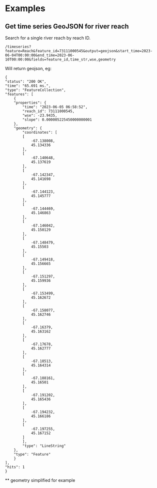 # Examples

## Get time series GeoJSON for river reach

Search for a single river reach by reach ID.

    /timeseries?feature=Reach&feature_id=73111000545&output=geojson&start_time=2023-06-04T00:00:00&end_time=2023-06-10T00:00:00&fields=feature_id,time_str,wse,geometry

Will return geojson, eg:

    {
    "status": "200 OK",
    "time": "65.691 ms.",
    "type": "FeatureCollection",
    "features": [
        {
        "properties": {
            "time": "2023-06-05 06:58:52",
            "reach_id": 73111000545,
            "wse": -23.9435,
            "slope": 0.000005225450000000001
        },
        "geometry": {
            "coordinates": [
            [
                -67.138008,
                45.134336
            ],
            [
                -67.140648,
                45.137619
            ],
            [
                -67.142347,
                45.141698
            ],
            [
                -67.144123,
                45.145777
            ],
            [
                -67.144469,
                45.146863
            ],
            [
                -67.146042,
                45.150129
            ],
            [
                -67.148479,
                45.15503
            ],
            [
                -67.149418,
                45.156665
            ],
            [
                -67.151297,
                45.159936
            ],
            [
                -67.153499,
                45.162672
            ],
            [
                -67.158077,
                45.162746
            ],
            [
                -67.16379,
                45.163162
            ],
            [
                -67.17678,
                45.162777
            ],
            [
                -67.18513,
                45.164314
            ],
            [
                -67.188161,
                45.16501
            ],
            [
                -67.191202,
                45.165436
            ],
            [
                -67.194232,
                45.166186
            ],
            [
                -67.197255,
                45.167152
            ]
            ],
            "type": "LineString"
        },
        "type": "Feature"
        }
    ],
    "hits": 1
    }

** geometry simplified for example
